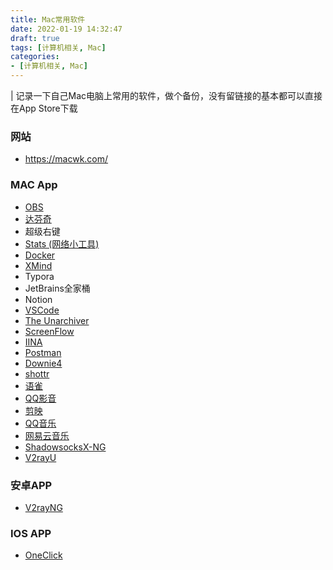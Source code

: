 ```yaml
---
title: Mac常用软件
date: 2022-01-19 14:32:47
draft: true
tags: [计算机相关, Mac]
categories:
- [计算机相关, Mac]
---
```


| 记录一下自己Mac电脑上常用的软件，做个备份，没有留链接的基本都可以直接在App Store下载

### 网站

- https://macwk.com/


### MAC App

- [OBS](https://github.com/obsproject/obs-studio/releases/)
- [达芬奇](http://www.blackmagicdesign.com/cn/products/davinciresolve)
- 超级右键
- [Stats (网络小工具)](https://github.com/exelban/stats)
- [Docker](https://www.docker.com/get-started/)
- [XMind](https://www.xmind.cn/download/)
- Typora
- JetBrains全家桶
- Notion
- [VSCode](https://code.visualstudio.com/)
- [The Unarchiver](https://www.theunarchiver.com/)
- [ScreenFlow](https://macwk.com/soft/screenflow)
- [IINA](https://www.iina.io/)
- [Postman](https://www.postman.com/downloads/)
- [Downie4](https://macwk.com/soft/downie)
- [shottr](https://shottr.cc/)
- [语雀](https://www.yuque.com/download)
- [QQ影音](https://player.qq.com/)
- [剪映](https://lv.ulikecam.com/)
- [QQ音乐]([https://y.qq.com/](https://y.qq.com/download/download.html))
- [网易云音乐](https://music.163.com/#/download)
- [ShadowsocksX-NG](https://github.com/shadowsocks/ShadowsocksX-NG)
- [V2rayU](https://github.com/babyaries/V2rayU)


### 安卓APP
- [V2rayNG](https://github.com/2dust/v2rayNG)

### IOS APP
- [OneClick](https://oneclick.earth/#/)



